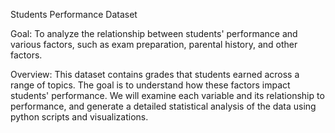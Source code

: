 Students Performance Dataset

Goal: To analyze the relationship between students' performance and various factors, such as exam preparation, parental history, and other factors.

Overview: This dataset contains grades that students earned across a range of topics. The goal is to understand how these factors impact students' performance. We will examine each variable and its relationship to performance, and generate a detailed statistical analysis of the data using python scripts and visualizations.
